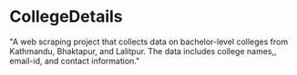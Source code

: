 # CollegeDetails
"A web scraping project that collects data on bachelor-level colleges from Kathmandu, Bhaktapur, and Lalitpur. The data includes college names,, email-id, and contact information."
